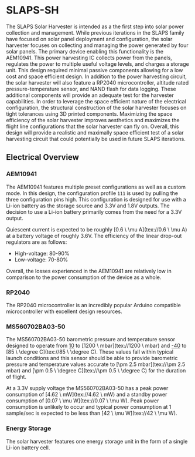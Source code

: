 # SLAPS-SH
The SLAPS Solar Harvester is intended as a the first step into solar power collection and management. While previous iterations in the SLAPS family have focused on solar panel deployment and configuration, the solar harvester focuses on collecting and managing the power generated by four solar panels. The primary device enabling this functionality is the AEM10941. This power harvesting IC collects power from the panels, regulates the power to multiple useful voltage levels, and charges a storage unit. This design required minimal passive components allowing for a low cost and space efficient design. In addition to the power harvesting circuit, the solar harvester will also feature a RP2040 microcontroller, altitude rated pressure-temperature sensor, and NAND flash for data logging. These additional components will provide an adequate test for the harvester capabilities. In order to leverage the space efficient nature of the electrical configuration, the structural construction of the solar harvester focuses on tight tolerances using 3D printed components. Maximizing the space efficiency of the solar harvester improves aesthetics and maximizes the flight line configurations that the solar harvester can fly on. Overall, this design will provide a realistic and maximally space efficient test of a solar harvesting circuit that could potentially be used in future SLAPS iterations.

## Electrical Overview
### AEM10941
The AEM10941 features multiple preset configurations as well as a custom mode. In this design, the configuration profile `111` is used by pulling the three configuration pins high. This configuration is designed for use with a Li-ion battery as the storage source and 3.3V and 1.8V outputs. The decision to use a Li-ion battery primarily comes from the need for a 3.3V output.

Quiescent current is expected to be roughly [0.6 \ \mu A](tex://0.6 \ \mu A) at a battery voltage of roughly 3.6V. The efficiency of the linear drop-out regulators are as follows:
- High-voltage: 80-90%
- Low-voltage: 70-80%

Overall, the losses experienced in the AEM10941 are relatively low in comparison to the power consumption of the device as a whole.

### RP2040
The RP2040 microcontroller is an incredibly popular Arduino compatible microcontroller with excellent design resources.

### MS560702BA03-50
The MS560702BA03-50 barometric pressure and temperature sensor designed to operate from [10](tex://10) to [1200 \ mbar](tex://1200 \ mbar) and [-40](tex://-40) to [85 \ \degree C](tex://85 \ \degree C). These values fall within typical launch conditions and this sensor should be able to provide barometric pressure and temperature values accurate to [\pm 2.5 mbar](tex://\pm 2.5 mbar) and [\pm 0.5 \ \degree C](tex://\pm 0.5 \ \degree C) for the duration of flight.

At a 3.3V supply voltage the MS560702BA03-50 has a peak power consumption of [4.62 \ mW](tex://4.62 \ mW) and a standby power consumption of [0.07 \ \mu W](tex://0.07 \ \mu W). Peak power consumption is unlikely to occur and typical power consumption at 1 sample/sec is expected to be less than [42 \ \mu W](tex://42 \ \mu W).

### Energy Storage
The solar harvester features one energy storage unit in the form of a single Li-ion battery cell.

